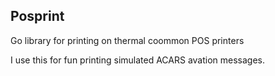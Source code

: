 ## Posprint

Go library for printing on thermal coommon POS printers

I use this for fun printing simulated ACARS avation messages.
